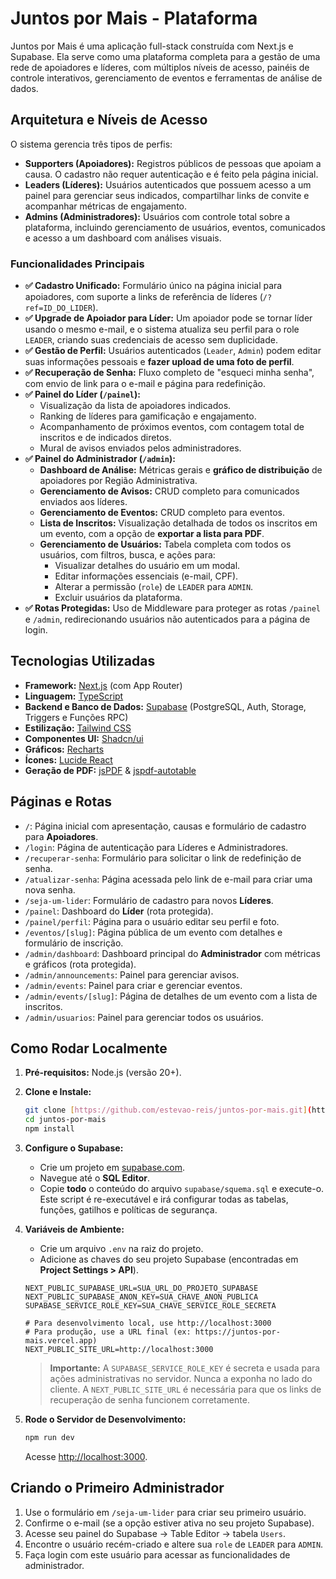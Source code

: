 # Juntos por Mais - Plataforma

Juntos por Mais é uma aplicação full-stack construída com Next.js e Supabase. Ela serve como uma plataforma completa para a gestão de uma rede de apoiadores e líderes, com múltiplos níveis de acesso, painéis de controle interativos, gerenciamento de eventos e ferramentas de análise de dados.

## Arquitetura e Níveis de Acesso

O sistema gerencia três tipos de perfis:

-   **Supporters (Apoiadores):** Registros públicos de pessoas que apoiam a causa. O cadastro não requer autenticação e é feito pela página inicial.
-   **Leaders (Líderes):** Usuários autenticados que possuem acesso a um painel para gerenciar seus indicados, compartilhar links de convite e acompanhar métricas de engajamento.
-   **Admins (Administradores):** Usuários com controle total sobre a plataforma, incluindo gerenciamento de usuários, eventos, comunicados e acesso a um dashboard com análises visuais.

### Funcionalidades Principais

-   **✅ Cadastro Unificado:** Formulário único na página inicial para apoiadores, com suporte a links de referência de líderes (`/?ref=ID_DO_LIDER`).
-   **✅ Upgrade de Apoiador para Líder:** Um apoiador pode se tornar líder usando o mesmo e-mail, e o sistema atualiza seu perfil para o role `LEADER`, criando suas credenciais de acesso sem duplicidade.
-   **✅ Gestão de Perfil:** Usuários autenticados (`Leader`, `Admin`) podem editar suas informações pessoais e **fazer upload de uma foto de perfil**.
-   **✅ Recuperação de Senha:** Fluxo completo de "esqueci minha senha", com envio de link para o e-mail e página para redefinição.
-   **✅ Painel do Líder (`/painel`):**
    -   Visualização da lista de apoiadores indicados.
    -   Ranking de líderes para gamificação e engajamento.
    -   Acompanhamento de próximos eventos, com contagem total de inscritos e de indicados diretos.
    -   Mural de avisos enviados pelos administradores.
-   **✅ Painel do Administrador (`/admin`):**
    -   **Dashboard de Análise:** Métricas gerais e **gráfico de distribuição** de apoiadores por Região Administrativa.
    -   **Gerenciamento de Avisos:** CRUD completo para comunicados enviados aos líderes.
    -   **Gerenciamento de Eventos:** CRUD completo para eventos.
    -   **Lista de Inscritos:** Visualização detalhada de todos os inscritos em um evento, com a opção de **exportar a lista para PDF**.
    -   **Gerenciamento de Usuários:** Tabela completa com todos os usuários, com filtros, busca, e ações para:
        -   Visualizar detalhes do usuário em um modal.
        -   Editar informações essenciais (e-mail, CPF).
        -   Alterar a permissão (`role`) de `LEADER` para `ADMIN`.
        -   Excluir usuários da plataforma.
-   **✅ Rotas Protegidas:** Uso de Middleware para proteger as rotas `/painel` e `/admin`, redirecionando usuários não autenticados para a página de login.

## Tecnologias Utilizadas

-   **Framework:** [Next.js](https://nextjs.org/) (com App Router)
-   **Linguagem:** [TypeScript](https://www.typescriptlang.org/)
-   **Backend e Banco de Dados:** [Supabase](https://supabase.com/) (PostgreSQL, Auth, Storage, Triggers e Funções RPC)
-   **Estilização:** [Tailwind CSS](https://tailwindcss.com/)
-   **Componentes UI:** [Shadcn/ui](https://ui.shadcn.com/)
-   **Gráficos:** [Recharts](https://recharts.org/)
-   **Ícones:** [Lucide React](https://lucide.dev/)
-   **Geração de PDF:** [jsPDF](https://github.com/parallax/jsPDF) & [jspdf-autotable](https://github.com/simonbengtsson/jsPDF-AutoTable)

## Páginas e Rotas

-   `/`: Página inicial com apresentação, causas e formulário de cadastro para **Apoiadores**.
-   `/login`: Página de autenticação para Líderes e Administradores.
-   `/recuperar-senha`: Formulário para solicitar o link de redefinição de senha.
-   `/atualizar-senha`: Página acessada pelo link de e-mail para criar uma nova senha.
-   `/seja-um-lider`: Formulário de cadastro para novos **Líderes**.
-   `/painel`: Dashboard do **Líder** (rota protegida).
-   `/painel/perfil`: Página para o usuário editar seu perfil e foto.
-   `/eventos/[slug]`: Página pública de um evento com detalhes e formulário de inscrição.
-   `/admin/dashboard`: Dashboard principal do **Administrador** com métricas e gráficos (rota protegida).
-   `/admin/announcements`: Painel para gerenciar avisos.
-   `/admin/events`: Painel para criar e gerenciar eventos.
-   `/admin/events/[slug]`: Página de detalhes de um evento com a lista de inscritos.
-   `/admin/usuarios`: Painel para gerenciar todos os usuários.

## Como Rodar Localmente

1.  **Pré-requisitos:** Node.js (versão 20+).

2.  **Clone e Instale:**
    ```bash
    git clone [https://github.com/estevao-reis/juntos-por-mais.git](https://github.com/estevao-reis/juntos-por-mais.git)
    cd juntos-por-mais
    npm install
    ```

3.  **Configure o Supabase:**
    -   Crie um projeto em [supabase.com](https://supabase.com/).
    -   Navegue até o **SQL Editor**.
    -   Copie **todo** o conteúdo do arquivo `supabase/squema.sql` e execute-o. Este script é re-executável e irá configurar todas as tabelas, funções, gatilhos e políticas de segurança.

4.  **Variáveis de Ambiente:**
    -   Crie um arquivo `.env` na raiz do projeto.
    -   Adicione as chaves do seu projeto Supabase (encontradas em **Project Settings > API**).
    ```env
    NEXT_PUBLIC_SUPABASE_URL=SUA_URL_DO_PROJETO_SUPABASE
    NEXT_PUBLIC_SUPABASE_ANON_KEY=SUA_CHAVE_ANON_PUBLICA
    SUPABASE_SERVICE_ROLE_KEY=SUA_CHAVE_SERVICE_ROLE_SECRETA
    
    # Para desenvolvimento local, use http://localhost:3000
    # Para produção, use a URL final (ex: https://juntos-por-mais.vercel.app)
    NEXT_PUBLIC_SITE_URL=http://localhost:3000
    ```
    > **Importante:** A `SUPABASE_SERVICE_ROLE_KEY` é secreta e usada para ações administrativas no servidor. Nunca a exponha no lado do cliente. A `NEXT_PUBLIC_SITE_URL` é necessária para que os links de recuperação de senha funcionem corretamente.

6.  **Rode o Servidor de Desenvolvimento:**
    ```bash
    npm run dev
    ```
    Acesse [http://localhost:3000](http://localhost:3000).

## Criando o Primeiro Administrador

1.  Use o formulário em `/seja-um-lider` para criar seu primeiro usuário.
2.  Confirme o e-mail (se a opção estiver ativa no seu projeto Supabase).
3.  Acesse seu painel do Supabase -> Table Editor -> tabela `Users`.
4.  Encontre o usuário recém-criado e altere sua `role` de `LEADER` para `ADMIN`.
5.  Faça login com este usuário para acessar as funcionalidades de administrador.
